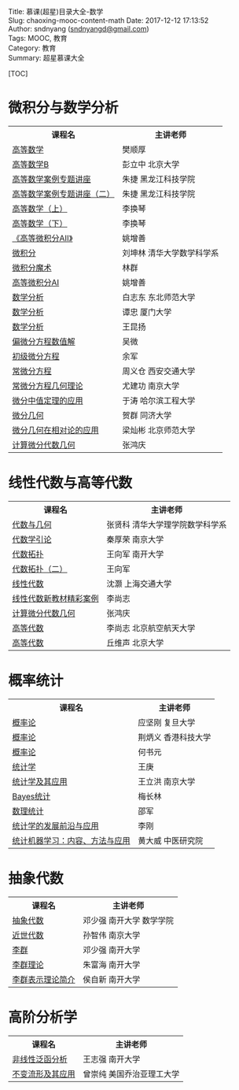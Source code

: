 Title: 慕课(超星)目录大全-数学  
Slug: chaoxing-mooc-content-math
Date: 2017-12-12 17:13:52  
Author: sndnyang (sndnyangd@gmail.com)  
Tags: MOOC, 教育   
Category: 教育    
Summary: 超星慕课大全 

[TOC]

# 微积分与数学分析
<table>
<tr>
<th>
课程名
</th>
<th>
主讲老师
</th>
</tr>
<tr><td><a href="http://mooc.chaoxing.com/course/82108.html">高等数学</a></td><td>樊顺厚  </td></tr>
<tr><td><a href="http://mooc.chaoxing.com/course/127754.html">高等数学B</a></td><td>彭立中  北京大学</td></tr>
<tr><td><a href="http://mooc.chaoxing.com/course/154438.html">高等数学案例专题讲座</a></td><td>朱捷  黑龙江科技学院</td></tr>
<tr><td><a href="http://mooc.chaoxing.com/course/157033.html">高等数学案例专题讲座（二）</a></td><td>朱捷  黑龙江科技学院</td></tr>
<tr><td><a href="http://mooc.chaoxing.com/course/81449.html">高等数学（上）</a></td><td>李换琴  </td></tr>
<tr><td><a href="http://mooc.chaoxing.com/course/167989.html">高等数学（下）</a></td><td>李换琴  </td></tr>
<tr><td><a href="http://mooc.chaoxing.com/course/115261.html">《高等微积分AII》</a></td><td>姚增善  </td></tr>
<tr><td><a href="http://mooc.chaoxing.com/course/80562.html">微积分</a></td><td>刘坤林  清华大学数学科学系</td></tr>
<tr><td><a href="http://mooc.chaoxing.com/course/99448.html">微积分魔术</a></td><td>林群  </td></tr>
<tr><td><a href="http://mooc.chaoxing.com/course/129349.html">高等微积分AI</a></td><td>姚增善  </td></tr>
<tr><td><a href="http://mooc.chaoxing.com/course/166352.html">数学分析</a></td><td>白志东   东北师范大学</td></tr>
<tr><td><a href="http://mooc.chaoxing.com/course/140347.html">数学分析</a></td><td>谭忠  厦门大学</td></tr>
<tr><td><a href="http://mooc.chaoxing.com/course/30304.html">数学分析</a></td><td>王昆扬  </td></tr>
<tr><td><a href="http://mooc.chaoxing.com/course/74426.html">偏微分方程数值解</a></td><td>吴微  </td></tr>
<tr><td><a href="http://mooc.chaoxing.com/course/97064.html">初级微分方程</a></td><td>余军  </td></tr>
<tr><td><a href="http://mooc.chaoxing.com/course/129786.html">常微分方程</a></td><td>周义仓  西安交通大学</td></tr>
<tr><td><a href="http://mooc.chaoxing.com/course/43836.html">常微分方程几何理论</a></td><td>尤建功  南京大学</td></tr>
<tr><td><a href="http://mooc.chaoxing.com/course/105974.html">微分中值定理的应用</a></td><td>于涛  哈尔滨工程大学</td></tr>
<tr><td><a href="http://mooc.chaoxing.com/course/37127.html">微分几何</a></td><td>贺群  同济大学</td></tr>
<tr><td><a href="http://mooc.chaoxing.com/course/78611.html">微分几何在相对论的应用</a></td><td>梁灿彬  北京师范大学</td></tr>
<tr><td><a href="http://mooc.chaoxing.com/course/132373.html">计算微分代数几何</a></td><td>张鸿庆  </td></tr>

</table>

# 线性代数与高等代数
<table>
<tr>
<th>
课程名
</th>
<th>
主讲老师
</th>
</tr>
<tr><td><a href="http://mooc.chaoxing.com/course/32784.html">代数与几何</a></td><td>张贤科  清华大学理学院数学科学系</td></tr>
<tr><td><a href="http://mooc.chaoxing.com/course/79800.html">代数学引论</a></td><td>秦厚荣  南京大学</td></tr>
<tr><td><a href="http://mooc.chaoxing.com/course/52601.html">代数拓扑</a></td><td>王向军   南开大学</td></tr>
<tr><td><a href="http://mooc.chaoxing.com/course/141186.html">代数拓扑（二）</a></td><td>王向军  </td></tr>
<tr><td><a href="http://mooc.chaoxing.com/course/27517.html">线性代数</a></td><td>沈灏  上海交通大学</td></tr>
<tr><td><a href="http://mooc.chaoxing.com/course/95481.html">线性代数新教材精彩案例</a></td><td>李尚志  </td></tr>
<tr><td><a href="http://mooc.chaoxing.com/course/132373.html">计算微分代数几何</a></td><td>张鸿庆  </td></tr>
<tr><td><a href="http://mooc.chaoxing.com/course/25745.html">高等代数</a></td><td>李尚志  北京航空航天大学</td></tr>
<tr><td><a href="http://mooc.chaoxing.com/course/54619.html">高等代数</a></td><td>丘维声  北京大学</td></tr>
</table>

# 概率统计

<table>
<tr>
<th>
课程名
</th>
<th>
主讲老师
</th>
</tr>
<tr><td><a href="http://mooc.chaoxing.com/course/131808.html">概率论</a></td><td>应坚刚  复旦大学</td></tr>
<tr><td><a href="http://mooc.chaoxing.com/course/155477.html">概率论</a></td><td>荆炳义  香港科技大学</td></tr>
<tr><td><a href="http://mooc.chaoxing.com/course/31151.html">概率论</a></td><td>何书元  </td></tr>
<tr><td><a href="http://mooc.chaoxing.com/course/87754.html">统计学</a></td><td>王庚  </td></tr>
<tr><td><a href="http://mooc.chaoxing.com/course/95972.html">统计学及其应用</a></td><td>王立洪  ​南京大学</td></tr>
<tr><td><a href="http://mooc.chaoxing.com/course/49936.html">Bayes统计</a></td><td>梅长林  </td></tr>
<tr><td><a href="http://mooc.chaoxing.com/course/155283.html">数理统计</a></td><td>邵军  </td></tr>
<tr><td><a href="http://mooc.chaoxing.com/course/95317.html">统计学的发展前沿与应用</a></td><td>李刚  </td></tr>
<tr><td><a href="http://mooc.chaoxing.com/course/153913.html">统计机器学习：内容、方法与应用</a></td><td>黄大威  中医研究院</td></tr>
</table>

# 抽象代数

<table>
<tr>
<th>
课程名
</th>
<th>
主讲老师
</th>
</tr>
<tr><td><a href="http://mooc.chaoxing.com/course/177581.html">抽象代数</a></td><td>邓少强  南开大学 数学学院</td></tr>
<tr><td><a href="http://mooc.chaoxing.com/course/149099.html">近世代数</a></td><td>孙智伟  南京大学</td></tr>
<tr><td><a href="http://mooc.chaoxing.com/course/52816.html">李群</a></td><td>邓少强  南开大学</td></tr>
<tr><td><a href="http://mooc.chaoxing.com/course/175553.html">李群理论</a></td><td>朱富海  南开大学</td></tr>
<tr><td><a href="http://mooc.chaoxing.com/course/52911.html">李群表示理论简介</a></td><td>侯自新  南开大学</td></tr>
</table>

# 高阶分析学
<table>
<tr>
<th>
课程名
</th>
<th>
主讲老师
</th>
</tr>
<tr><td><a href="http://mooc.chaoxing.com/course/149854.html">非线性泛函分析</a></td><td>王志强  南开大学</td></tr>
<tr><td><a href="http://mooc.chaoxing.com/course/52487.html">不变流形及其应用</a></td><td>曾崇纯  美国乔治亚理工大学</td></tr>
</table>
